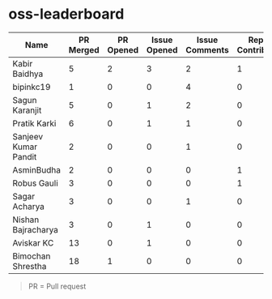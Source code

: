 # oss-leaderboard

| Name                 | PR Merged | PR Opened | Issue Opened | Issue Comments | Repos Contributed | Score |
| -------------------- | --------- | --------- | ------------ | -------------- | ----------------- | ----- |
| Kabir Baidhya        | 5         | 2         | 3            | 2              | 1                 | 14    |
| bipinkc19            | 1         | 0         | 0            | 4              | 0                 | 12    |
| Sagun Karanjit       | 5         | 0         | 1            | 2              | 0                 | 7     |
| Pratik Karki         | 6         | 0         | 1            | 1              | 0                 | 4     |
| Sanjeev Kumar Pandit | 2         | 0         | 0            | 1              | 0                 | 3     |
| AsminBudha           | 2         | 0         | 0            | 0              | 1                 | 3     |
| Robus Gauli          | 3         | 0         | 0            | 0              | 1                 | 3     |
| Sagar Acharya        | 3         | 0         | 0            | 1              | 0                 | 3     |
| Nishan Bajracharya   | 3         | 0         | 1            | 0              | 0                 | 1     |
| Aviskar KC           | 13        | 0         | 1            | 0              | 0                 | 1     |
| Bimochan Shrestha    | 18        | 1         | 0            | 0              | 0                 | 1     |

> PR = Pull request

